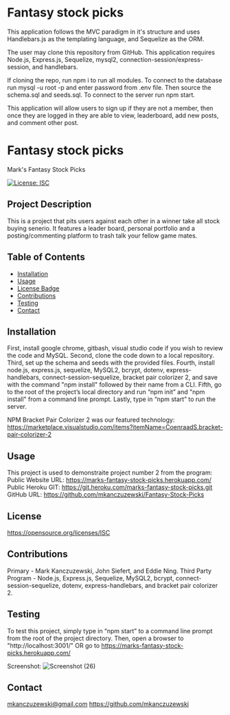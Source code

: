# Fantasy stock picks
This application follows the MVC paradigm in it's structure and uses Handlebars.js as the templating language,
and Sequelize as the ORM.

The user may clone this repository from GitHub. This application requires Node.js, Express.js, Sequelize, mysql2, connection-session/express-session, and handlebars.

If cloning the repo, run npm i to run all modules.
To connect to the database run mysql -u root -p and enter password from .env file. Then source the schema.sql and seeds.sql.
To connect to the server run npm start.

This application will allow users to sign up if they are not a member, then once they are logged in they are able to view, leaderboard, add new posts, and comment other post.


# Fantasy stock picks
Mark's Fantasy Stock Picks

[![License: ISC](https://img.shields.io/badge/License-ISC-blue.svg)](https://opensource.org/licenses/ISC) 

## Project Description
This is a project that pits users against each other in a winner take all stock buying senerio. It features a leader board, personal portfolio and a posting/commenting platform to trash talk your fellow game mates. 

## Table of Contents
* [Installation](#installation)
* [Usage](#usage)
* [License Badge](#license)
* [Contributions](#contributions)
* [Testing](#testing)
* [Contact](#contact)

## Installation
First, install google chrome, gitbash, visual studio code if you wish to review the code and MySQL. Second, clone the code down to a local repository.  Third, set up the schema and seeds with the provided files. Fourth, install node.js, express.js, sequelize, MySQL2, bcrypt, dotenv, express-handlebars, connect-session-sequelize, bracket pair colorizer 2, and save with the command "npm install" followed by their name from a CLI. Fifth, go to the root of the project’s local directory and run “npm init” and "npm install" from a command line prompt. Lastly, type in “npm start” to run the server.

NPM Bracket Pair Colorizer 2 was our featured technology:  https://marketplace.visualstudio.com/items?itemName=CoenraadS.bracket-pair-colorizer-2

## Usage
This project is used to demonstraite project number 2 from the program: <br />
Public Website URL: https://marks-fantasy-stock-picks.herokuapp.com/ <br />
Public Heroku GIT: https://git.heroku.com/marks-fantasy-stock-picks.git <br />
GitHub URL: https://github.com/mkanczuzewski/Fantasy-Stock-Picks <br />

## License
https://opensource.org/licenses/ISC

## Contributions
Primary - Mark Kanczuzewski, John Siefert, and Eddie Ning.  Third Party Program - Node.js, Express.js, Sequelize, MySQL2, bcrypt, connect-session-sequelize, dotenv, express-handlebars, and bracket pair colorizer 2.

## Testing
To test this project, simply type in “npm start” to a command line prompt from the root of the project directory. Then, open a browser to "http://localhost:3001/" OR go to https://marks-fantasy-stock-picks.herokuapp.com/

Screenshot:
![Screenshot (26)](https://user-images.githubusercontent.com/91295870/150043466-659d2ea2-9672-4c57-88fc-5e09686e634e.png)

## Contact
mkanczuzewski@gmail.com
https://github.com/mkanczuzewski 
